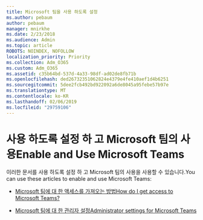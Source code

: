 ```yaml
---
title: Microsoft 팀을 사용 하도록 설정
ms.author: pebaum
author: pebaum
manager: mnirkhe
ms.date: 2/23/2018
ms.audience: Admin
ms.topic: article
ROBOTS: NOINDEX, NOFOLLOW
localization_priority: Priority
ms.collection: Adm_O365
ms.custom: Adm_O365
ms.assetid: c35b64bd-537d-4a33-98df-ad02de8fb71b
ms.openlocfilehash: ded26732351062824e4379e4fe410aef1d4b6251
ms.sourcegitcommit: 5dee2fcb492bd922092a6de8045a95febe57b97e
ms.translationtype: MT
ms.contentlocale: ko-KR
ms.lasthandoff: 02/06/2019
ms.locfileid: "29759106"
---
```

# <a name="enable-and-use-microsoft-teams"></a><span data-ttu-id="b7030-102">사용 하도록 설정 하 고 Microsoft 팀의 사용</span><span class="sxs-lookup"><span data-stu-id="b7030-102">Enable and Use Microsoft Teams</span></span>

<span data-ttu-id="b7030-103">이러한 문서를 사용 하도록 설정 하 고 Microsoft 팀의 사용을 사용할 수 있습니다.</span><span class="sxs-lookup"><span data-stu-id="b7030-103">You can use these articles to enable and use Microsoft Teams:</span></span>
  
- [<span data-ttu-id="b7030-104">Microsoft 팀에 대 한 액세스를 가져오는 방법</span><span class="sxs-lookup"><span data-stu-id="b7030-104">How do I get access to Microsoft Teams?</span></span>](https://support.office.com/article/How-do-I-get-access-to-Microsoft-Teams-fc7f1634-abd3-4f26-a597-9df16e4ca65b.aspx)
    
- [<span data-ttu-id="b7030-105">Microsoft 팀에 대 한 관리자 설정</span><span class="sxs-lookup"><span data-stu-id="b7030-105">Administrator settings for Microsoft Teams</span></span>](https://support.office.com/article/Administrator-settings-for-Microsoft-Teams-3966a3f5-7e0f-4ea9-a402-41888f455ba2.aspx)
    

